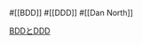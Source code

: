 #[[BDD]] #[[DDD]] #[[Dan North]]

[BDDとDDD](https://digitalsoul.hatenadiary.org/entry/20091115/1258283543)